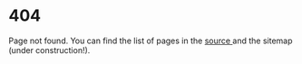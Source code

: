 <!DOCTYPE html>
<html>
<head>
<meta name="description" content="404 error" />
<meta name="keywords" content="404,error,page,not,found" />
<meta name="author" content="Mika Suomalainen" />
<meta charset="UTF-8" />
<link rel="canonical" href="http://mkaysi.github.com/404.html">
<title>404: Page not found</title>
<link rel="stylesheet" type="text/css" href="tyyli.css" />
</head>

# 404

Page not found. You can find the list of pages in the [source ] and the sitemap (under construction!).

[source]:https://github.com/Mkaysi/mkaysi.github.com/
